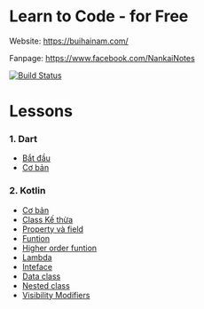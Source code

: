 # Learn to Code - for Free 

Website: https://buihainam.com/

Fanpage: https://www.facebook.com/NankaiNotes

[![Build Status](https://camo.githubusercontent.com/4687bfb03decd627d9d89a2df5846f7f73c723e4/68747470733a2f2f6261646765732e6769747465722e696d2f666c75747465722f666c75747465722e737667)](https://gitter.im/buihainam-com/community)

# Lessons

### 1. Dart

- [Bắt đầu](https://buihainam.com/dart/dart_environment_settings/)
- [Cơ bản](https://buihainam.com/http://127.0.0.1:8000/dart/dart_core/)

### 2. Kotlin

- [Cơ bản](https://buihainam.com/kotlin/kotlin_basic/)
- [Class Kế thừa](https://buihainam.com/kotlin/kotlin_class_inheritance/)
- [Property và field](https://buihainam.com/kotlin/kotlin_property_field/)
- [Funtion](https://buihainam.com/kotlin/kotlin_function/)
- [Higher order funtion](https://buihainam.com/kotlin/kotlin_higher-order-function/)
- [Lambda](https://buihainam.com/kotlin/kotlin_lambda/)
- [Inteface](https://buihainam.com/kotlin/kotlin_inteface/)
- [Data class](https://buihainam.com/kotlin/kotlin_data_class/)
- [Nested class](https://buihainam.com/kotlin/kotlin_nested_class/)
- [Visibility Modifiers](https://buihainam.com/kotlin/kotlin_visibility_modifiers/)
